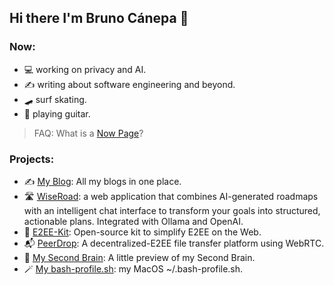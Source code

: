 ## Hi there I'm Bruno Cánepa 👋

### Now: 
- 💻 working on privacy and AI.
- ✍️ writing about software engineering and beyond.
- 🛹 surf skating.
- 🎸 playing guitar.

> FAQ: What is a [Now Page](https://nownownow.com/about)?

### Projects:
- ✍️ [My Blog](https://github.com/bruncanepa/blog): All my blogs in one place.
- 🛣️ [WiseRoad](https://wiseroad.vercel.app): a web application that combines AI-generated roadmaps with an intelligent chat interface to transform your goals into structured, actionable plans. Integrated with Ollama and OpenAI.
- 🔐 [E2EE-Kit](https://github.com/bruncanepa/e2ee-kit): Open-source kit to simplify E2EE on the Web.
- 📬 [PeerDrop](https://github.com/bruncanepa/peer-drop): A decentralized-E2EE file transfer platform using WebRTC.
- 🧠 [My Second Brain](https://github.com/bruncanepa/second-brain): A little preview of my Second Brain.
- 🪄 [My bash-profile.sh](https://gist.github.com/bruncanepa/082b4975243589c66dc4f66820cc0d01): my MacOS ~/.bash-profile.sh.
